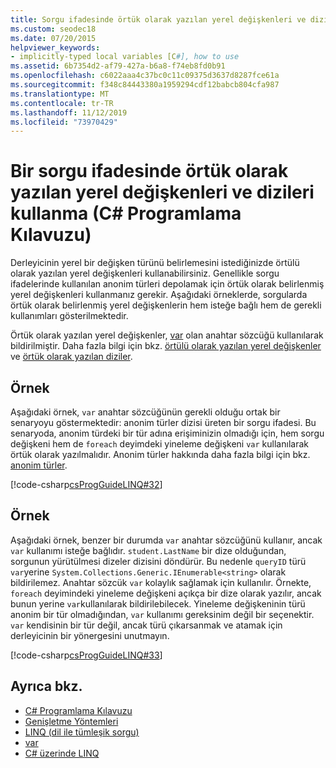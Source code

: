 ```yaml
---
title: Sorgu ifadesinde örtük olarak yazılan yerel değişkenleri ve dizileri kullanma- C# Programlama Kılavuzu
ms.custom: seodec18
ms.date: 07/20/2015
helpviewer_keywords:
- implicitly-typed local variables [C#], how to use
ms.assetid: 6b7354d2-af79-427a-b6a8-f74eb8fd0b91
ms.openlocfilehash: c6022aaa4c37bc0c11c09375d3637d8287fce61a
ms.sourcegitcommit: f348c84443380a1959294cdf12babcb804cfa987
ms.translationtype: MT
ms.contentlocale: tr-TR
ms.lasthandoff: 11/12/2019
ms.locfileid: "73970429"
---
```

# <a name="how-to-use-implicitly-typed-local-variables-and-arrays-in-a-query-expression-c-programming-guide"></a>Bir sorgu ifadesinde örtük olarak yazılan yerel değişkenleri ve dizileri kullanma (C# Programlama Kılavuzu)
Derleyicinin yerel bir değişken türünü belirlemesini istediğinizde örtülü olarak yazılan yerel değişkenleri kullanabilirsiniz. Genellikle sorgu ifadelerinde kullanılan anonim türleri depolamak için örtük olarak belirlenmiş yerel değişkenleri kullanmanız gerekir. Aşağıdaki örneklerde, sorgularda örtük olarak belirlenmiş yerel değişkenlerin hem isteğe bağlı hem de gerekli kullanımları gösterilmektedir.  
  
 Örtük olarak yazılan yerel değişkenler, [var](../../language-reference/keywords/var.md) olan anahtar sözcüğü kullanılarak bildirilmiştir. Daha fazla bilgi için bkz. [örtülü olarak yazılan yerel değişkenler](./implicitly-typed-local-variables.md) ve [örtük olarak yazılan diziler](../arrays/implicitly-typed-arrays.md).  
  
## <a name="example"></a>Örnek  
 Aşağıdaki örnek, `var` anahtar sözcüğünün gerekli olduğu ortak bir senaryoyu göstermektedir: anonim türler dizisi üreten bir sorgu ifadesi. Bu senaryoda, anonim türdeki bir tür adına erişiminizin olmadığı için, hem sorgu değişkeni hem de `foreach` deyimdeki yineleme değişkeni `var` kullanılarak örtük olarak yazılmalıdır. Anonim türler hakkında daha fazla bilgi için bkz. [anonim türler](./anonymous-types.md).  
  
 [!code-csharp[csProgGuideLINQ#32](~/samples/snippets/csharp/VS_Snippets_VBCSharp/csProgGuideLINQ/CS/csRef30LangFeatures_2.cs#32)]  
  
## <a name="example"></a>Örnek  
 Aşağıdaki örnek, benzer bir durumda `var` anahtar sözcüğünü kullanır, ancak `var` kullanımı isteğe bağlıdır. `student.LastName` bir dize olduğundan, sorgunun yürütülmesi dizeler dizisini döndürür. Bu nedenle `queryID` türü `var`yerine `System.Collections.Generic.IEnumerable<string>` olarak bildirilemez. Anahtar sözcük `var` kolaylık sağlamak için kullanılır. Örnekte, `foreach` deyimindeki yineleme değişkeni açıkça bir dize olarak yazılır, ancak bunun yerine `var`kullanılarak bildirilebilecek. Yineleme değişkeninin türü anonim bir tür olmadığından, `var` kullanımı gereksinim değil bir seçenektir. `var` kendisinin bir tür değil, ancak türü çıkarsanmak ve atamak için derleyicinin bir yönergesini unutmayın.  
  
 [!code-csharp[csProgGuideLINQ#33](~/samples/snippets/csharp/VS_Snippets_VBCSharp/csProgGuideLINQ/CS/csRef30LangFeatures_2.cs#33)]  
  
## <a name="see-also"></a>Ayrıca bkz.

- [C# Programlama Kılavuzu](../index.md)
- [Genişletme Yöntemleri](./extension-methods.md)
- [LINQ (dil ile tümleşik sorgu)](../../linq/index.md)
- [var](../../language-reference/keywords/var.md)
- [C# üzerinde LINQ](../../linq/index.md)
